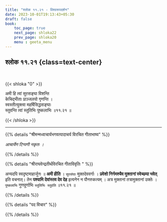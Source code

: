 ```yaml
---
title: "श्लोक ११.२१ - विश्वरूपदर्शन"
date: 2023-10-01T19:13:43+05:30
draft: false
book:
    toc_page: true
    next_page: shloka22
    prev_page: shloka20
    menu : geeta_menu
---
```




## श्लोक ११.२१ {class=text-center}

<br/>

{{< shloka  "0"  >}}

अमी हि त्वां सुरसङ्घा विशन्ति  
केचिद्भीताः प्राञ्जलयो गृणन्ति ।    
स्वस्तीत्युक्त्वा महर्षिसिद्धसङ्घाः  
स्तुवन्ति त्वां स्तुतिभिः पुष्कलाभिः ॥११.२१ ॥

{{< /shloka >}}

---


{{% details "श्रीमन्मध्वाचार्यभगवत्पादाचर्य विरचित  गीताभाष्य" %}}

*आचार्येण टिप्पणी नकृतः ।*

{{% /details %}}



{{% details "श्रीराघवेन्द्रतीर्थविरचित गीताविवृतिः " %}}

अन्यदपि स्वदृष्टमाहार्जुनः ॥ **अमी हीति** ।
`सुरसंघाः` मुक्तदेववर्गाः । 
**प्रवेशो निर्गमश्चैव मुक्तानां स्वेच्छया भवेत्‌** 
इति वचनात्‌। तेन
**पश्यामि देवांस्तव देव देह** इत्यनेन न पौनरुकत्यम् । 
अत्र मुक्तानां तत्रामुक्तानां उक्तेः । 
`पुष्कलाभिः` गुणपूर्णाभिः `स्तुतिभिः स्तुवंति` ॥११.२१ ॥

{{% /details %}}



{{% details "पद विचार" %}}


{{% /details %}}
